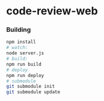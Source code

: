 # code-review-web


### Building

``` bash
npm install
# watch:
node server.js
# build:
npm run build
# deploy
npm run deploy
# submodule
git submodule init
git submodule update
```

